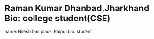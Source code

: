 
Raman Kumar
Dhanbad,Jharkhand
Bio: college student(CSE)
=======
name: Nilesh Das
place: Raipur 
bio: student

